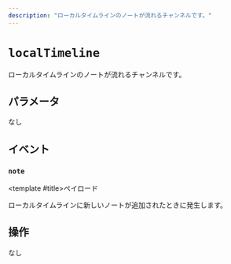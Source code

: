 ```yaml
---
description: "ローカルタイムラインのノートが流れるチャンネルです。"
---
```


# `localTimeline`
ローカルタイムラインのノートが流れるチャンネルです。

## パラメータ
なし

## イベント
### `note`
<MkSchemaViewer :schema="{
	$ref: 'misskey://Note'
}">
	<template #title>ペイロード</template>
</MkSchemaViewer>

ローカルタイムラインに新しいノートが追加されたときに発生します。

## 操作
なし
